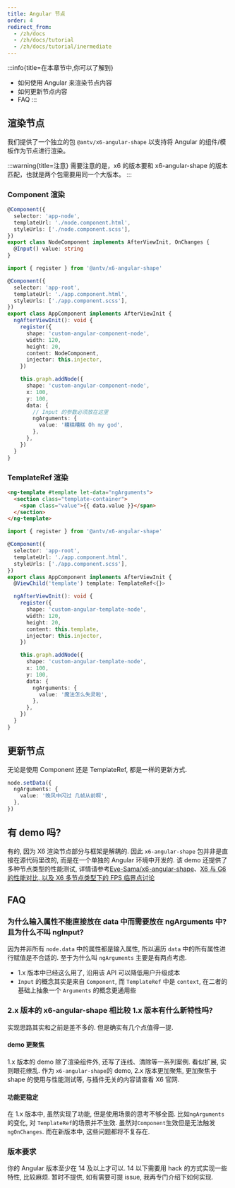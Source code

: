 ```yaml
---
title: Angular 节点
order: 4
redirect_from:
  - /zh/docs
  - /zh/docs/tutorial
  - /zh/docs/tutorial/inermediate
---
```


:::info{title=在本章节中,你可以了解到}

- 如何使用 Angular 来渲染节点内容
- 如何更新节点内容
- FAQ :::

## 渲染节点

我们提供了一个独立的包 `@antv/x6-angular-shape` 以支持将 Angular 的组件/模板作为节点进行渲染。

:::warning{title=注意} 需要注意的是，x6 的版本要和 x6-angular-shape 的版本匹配，也就是两个包需要用同一个大版本。 :::

### Component 渲染

```ts
@Component({
  selector: 'app-node',
  templateUrl: './node.component.html',
  styleUrls: ['./node.component.scss'],
})
export class NodeComponent implements AfterViewInit, OnChanges {
  @Input() value: string
}
```

```ts
import { register } from '@antv/x6-angular-shape'

@Component({
  selector: 'app-root',
  templateUrl: './app.component.html',
  styleUrls: ['./app.component.scss'],
})
export class AppComponent implements AfterViewInit {
  ngAfterViewInit(): void {
    register({
      shape: 'custom-angular-component-node',
      width: 120,
      height: 20,
      content: NodeComponent,
      injector: this.injector,
    })

    this.graph.addNode({
      shape: 'custom-angular-component-node',
      x: 100,
      y: 100,
      data: {
        // Input 的参数必须放在这里
        ngArguments: {
          value: '糟糕糟糕 Oh my god',
        },
      },
    })
  }
}
```

### TemplateRef 渲染

```html
<ng-template #template let-data="ngArguments">
  <section class="template-container">
    <span class="value">{{ data.value }}</span>
  </section>
</ng-template>
```

```ts
import { register } from '@antv/x6-angular-shape'

@Component({
  selector: 'app-root',
  templateUrl: './app.component.html',
  styleUrls: ['./app.component.scss'],
})
export class AppComponent implements AfterViewInit {
  @ViewChild('template') template: TemplateRef<{}>

  ngAfterViewInit(): void {
    register({
      shape: 'custom-angular-template-node',
      width: 120,
      height: 20,
      content: this.template,
      injector: this.injector,
    })

    this.graph.addNode({
      shape: 'custom-angular-template-node',
      x: 100,
      y: 100,
      data: {
        ngArguments: {
          value: '魔法怎么失灵啦',
        },
      },
    })
  }
}
```

## 更新节点

无论是使用 Component 还是 TemplateRef, 都是一样的更新方式.

```ts
node.setData({
  ngArguments: {
    value: '晚风中闪过 几帧从前啊',
  },
})
```

## 有 demo 吗?

有的, 因为 X6 渲染节点部分与框架是解耦的. 因此 `x6-angular-shape` 包并非是直接在源代码里改的, 而是在一个单独的 Angular 环境中开发的. 该 demo 还提供了多种节点类型的性能测试, 详情请参考[Eve-Sama/x6-angular-shape](https://github.com/Eve-Sama/x6-angular-shape)、[X6 与 G6 的性能对比, 以及 X6 多节点类型下的 FPS 临界点讨论](https://github.com/antvis/X6/issues/3266)

## FAQ

### 为什么输入属性不能直接放在 data 中而需要放在 ngArguments 中? 且为什么不叫 ngInput?

因为并非所有 `node.data` 中的属性都是输入属性, 所以遍历 `data` 中的所有属性进行赋值是不合适的. 至于为什么叫 `ngArguments` 主要是有两点考虑.

- 1.x 版本中已经这么用了, 沿用该 API 可以降低用户升级成本
- `Input` 的概念其实是来自 `Component`, 而 `TemplateRef` 中是 `context`, 在二者的基础上抽象一个 `Arguments` 的概念更通用些

### 2.x 版本的 x6-angular-shape 相比较 1.x 版本有什么新特性吗?

实现思路其实和之前是差不多的. 但是确实有几个点值得一提.

#### demo 更聚焦

1.x 版本的 demo 除了渲染组件外, 还写了连线、清除等一系列案例. 看似扩展, 实则眼花缭乱. 作为 `x6-angular-shape`的 demo, 2.x 版本更加聚焦, 更加聚焦于 shape 的使用与性能测试等, 与插件无关的内容请查看 X6 官网.

#### 功能更稳定

在 1.x 版本中, 虽然实现了功能, 但是使用场景的思考不够全面. 比如`ngArguments`的变化, 对 `TemplateRef`的场景并不生效. 虽然对`Component`生效但是无法触发`ngOnChanges`. 而在新版本中, 这些问题都将不复存在.

### 版本要求

你的 Angular 版本至少在 14 及以上才可以. 14 以下需要用 hack 的方式实现一些特性, 比较麻烦. 暂时不提供, 如有需要可提 issue, 我再专门介绍下如何实现.
